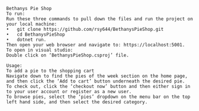 	Bethanys Pie Shop
	To run:
	Run these three commands to pull down the files and run the project on your local machine:
	•	git clone https://github.com/rsy644/BethanysPieShop.git
	•	cd BethanysPieShop
	•	dotnet run.
	Then open your web browser and navigate to: https://localhost:5001.
	To open in visual studio:
	Double click on ‘BethanysPieShop.csproj’ file.

	Usage:
	To add a pie to the shopping cart
	Navigate down to find the pies of the week section on the home page, and then click the ‘Add to cart’ button underneath the desired pie.
	To check out, click the ‘checkout now’ button and then either sign in to your user account or register as a new user.
	To browse pies, select the ‘pies’ dropdown on the menu bar on the top left hand side, and then select the desired category.
